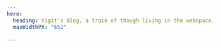 ```yaml
---
hero:
  heading: Yigit's blog, a train of though living in the webspace.
  maxWidthPX: "652"

---
```

